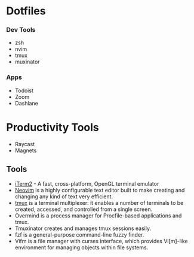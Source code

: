 # Dotfiles

### Dev Tools
- zsh
- nvim
- tmux
- muxinator

### Apps
- Todoist
- Zoom
- Dashlane

# Productivity Tools
- Raycast
- Magnets

## Tools
- [iTerm2](https://iterm2.com/) - A fast, cross-platform, OpenGL terminal emulator
- [Neovim](https://neovim.io/) is a highly configurable text editor built to make creating and changing any kind of text very efficient.
- [tmux](https://github.com/tmux/tmux/wiki) is a terminal multiplexer: it enables a number of terminals to be created, accessed, and controlled from a single screen.
- Overmind is a process manager for Procfile-based applications and tmux.
- Tmuxinator creates and manages tmux sessions easily.
- fzf is a general-purpose command-line fuzzy finder.
- Vifm is a file manager with curses interface, which provides Vi[m]-like environment for managing objects within file systems.
